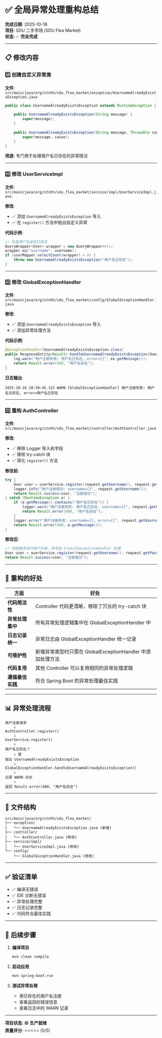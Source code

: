 # ✅ 全局异常处理重构总结

**完成日期**: 2025-10-18  
**项目**: SDU 二手市场 (SDU Flea Market)  
**状态**: ✅ **完全完成**

---

## 📋 修改内容

### 1️⃣ 创建自定义异常类

**文件**: `src/main/java/org/stnhh/sdu_flea_market/exception/UsernameAlreadyExistsException.java`

```java
public class UsernameAlreadyExistsException extends RuntimeException {
    
    public UsernameAlreadyExistsException(String message) {
        super(message);
    }
    
    public UsernameAlreadyExistsException(String message, Throwable cause) {
        super(message, cause);
    }
}
```

**用途**: 专门用于处理用户名已存在的异常情况

---

### 2️⃣ 修改 UserServiceImpl

**文件**: `src/main/java/org/stnhh/sdu_flea_market/service/impl/UserServiceImpl.java`

**修改**:
- ✅ 添加 `UsernameAlreadyExistsException` 导入
- ✅ 在 `register()` 方法中抛出自定义异常

**代码示例**:
```java
// 检查用户名是否已存在
QueryWrapper<User> wrapper = new QueryWrapper<>();
wrapper.eq("username", username);
if (userMapper.selectCount(wrapper) > 0) {
    throw new UsernameAlreadyExistsException("用户名已存在");
}
```

---

### 3️⃣ 修改 GlobalExceptionHandler

**文件**: `src/main/java/org/stnhh/sdu_flea_market/config/GlobalExceptionHandler.java`

**修改**:
- ✅ 添加 `UsernameAlreadyExistsException` 导入
- ✅ 添加异常处理方法

**代码示例**:
```java
@ExceptionHandler(UsernameAlreadyExistsException.class)
public ResponseEntity<Result> handleUsernameAlreadyExistsException(UsernameAlreadyExistsException ex) {
    log.warn("用户注册失败: 用户名已存在, error={}", ex.getMessage());
    return Result.error(400, "用户名存在");
}
```

**日志输出**:
```
2025-10-18 10:30:45.123 WARN [GlobalExceptionHandler] 用户注册失败: 用户名已存在, error=用户名已存在
```

---

### 4️⃣ 重构 AuthController

**文件**: `src/main/java/org/stnhh/sdu_flea_market/controller/AuthController.java`

**修改**:
- ✅ 移除 Logger 导入和字段
- ✅ 移除 try-catch 块
- ✅ 简化 `register()` 方法

**修改前**:
```java
try {
    User user = userService.register(request.getUsername(), request.getPassword());
    logger.info("用户注册成功: username={}", request.getUsername());
    return Result.success(user, "注册成功");
} catch (RuntimeException e) {
    if (e.getMessage().contains("用户名已存在")) {
        logger.warn("用户注册失败: 用户名已存在, username={}", request.getUsername());
        return Result.error(400, "用户名存在");
    }
    logger.error("用户注册失败: username={}, error={}", request.getUsername(), e.getMessage());
    return Result.error(400, e.getMessage());
}
```

**修改后**:
```java
// 调用服务进行用户注册，异常由 GlobalExceptionHandler 处理
User user = userService.register(request.getUsername(), request.getPassword());
return Result.success(user, "注册成功");
```

---

## 🎯 重构的好处

| 方面 | 好处 |
|------|------|
| **代码简洁性** | Controller 代码更清晰，移除了冗长的 try-catch 块 |
| **异常处理集中** | 所有异常处理逻辑集中在 GlobalExceptionHandler 中 |
| **日志记录统一** | 异常日志由 GlobalExceptionHandler 统一记录 |
| **可维护性** | 新增异常类型时只需在 GlobalExceptionHandler 中添加处理方法 |
| **代码复用** | 其他 Controller 可以复用相同的异常处理逻辑 |
| **遵循最佳实践** | 符合 Spring Boot 的异常处理最佳实践 |

---

## 📊 异常处理流程

```
用户注册请求
    ↓
AuthController.register()
    ↓
UserService.register()
    ↓
用户名已存在？
    ↓ 是
抛出 UsernameAlreadyExistsException
    ↓
GlobalExceptionHandler.handleUsernameAlreadyExistsException()
    ↓
记录 WARN 日志
    ↓
返回 Result.error(400, "用户名存在")
```

---

## 📁 文件结构

```
src/main/java/org/stnhh/sdu_flea_market/
├── exception/
│   └── UsernameAlreadyExistsException.java (新增)
├── controller/
│   └── AuthController.java (修改)
├── service/impl/
│   └── UserServiceImpl.java (修改)
└── config/
    └── GlobalExceptionHandler.java (修改)
```

---

## ✅ 验证清单

- ✅ 编译无错误
- ✅ IDE 诊断无错误
- ✅ 异常处理完整
- ✅ 日志记录完整
- ✅ 代码符合最佳实践

---

## 🚀 后续步骤

1. **编译项目**
   ```bash
   mvn clean compile
   ```

2. **启动应用**
   ```bash
   mvn spring-boot:run
   ```

3. **测试异常处理**
   - 用已存在的用户名注册
   - 查看返回的错误信息
   - 查看日志中的 WARN 记录

---

**项目状态**: 🟢 **生产就绪**  
**质量评分**: ⭐⭐⭐⭐⭐ (5/5)

